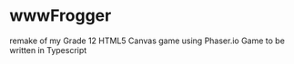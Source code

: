 # wwwFrogger
remake of my Grade 12 HTML5 Canvas game using Phaser.io Game to be written in Typescript
